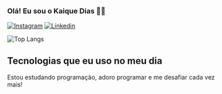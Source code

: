 ### Olá! Eu sou o Kaique Dias 👋🏽

[![Instagram](https://img.shields.io/badge/Instagram-E4405F?style=for-the-badge&logo=instagram&logoColor=white)](https://www.instagram.com/kaidiass_/)
[![Linkedin](https://img.shields.io/badge/LinkedIn-0077B5?style=for-the-badge&logo=linkedin&logoColor=white
)](https://www.linkedin.com/in/kaique-dias-barroso-23b336244/)

<!--
![Kaique's GitHub stats](https://github-readme-stats.vercel.app/api?username=Kaique-DiasB&show_icons=true&theme=dracula)
-->

![Top Langs](https://github-readme-stats.vercel.app/api/top-langs/?username=Kaique-DiasB&layout=compact)

## Tecnologias que eu uso no meu dia 
<!--
<div style="display: inline_block"><br/>
    <img aling= "center" alt= "HTML5" src="https://img.shields.io/badge/HTML5-E34F26?style=for-the-badge&logo=html5&logoColor=white">
    <img aling= "center" alt= "CSSS" src="https://img.shields.io/badge/CSS3-1572B6?style=for-the-badge&logo=css3&logoColor=white">
    <img aling= "center" alt= "JavaScript" src="https://img.shields.io/badge/JavaScript-F7DF1E?style=for-the-badge&logo=javascript&logoColor=black">
    <img aling= "center" alt= "PHP" src="https://img.shields.io/badge/PHP-777BB4?style=for-the-badge&logo=php&logoColor=white">
    <img aling= "center" alt= "C#" src="https://img.shields.io/badge/C%23-239120?style=for-the-badge&logo=c-sharp&logoColor=white">
    <img aling= "center" alt= "Asp.Net" src="https://img.shields.io/badge/.NET-5C2D91?style=for-the-badge&logo=.net&logoColor=white">
</div><br/>
-->

Estou estudando programação, adoro programar e me desafiar cada vez mais!
